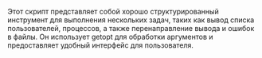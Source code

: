 Этот скрипт представляет собой хорошо структурированный инструмент для выполнения нескольких задач, таких как вывод списка пользователей, процессов, а также перенаправление вывода и ошибок в файлы. Он использует getopt для обработки аргументов и предоставляет удобный интерфейс для пользователя.
